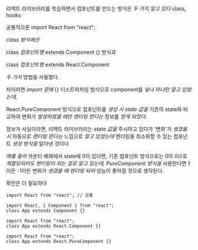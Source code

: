 리액트 라이브러리를 학습하면서 컴포넌트를 만드는 방식은 _두 가지_ _알고 있다_ class, hooks

공통적으론 import React from "react";

_class 방식에선_

class _컴포넌트명_ extends Component {} 방식과

class _컴포넌트명_ extends React.Component

_두 가지_ 방법을 사용했다.

차이라면 _import 문에_ {} 디스트럭처링 방식으로 component를 _넣냐 마냐만_ _알고 있었는데,_

React.PureComponent 방식으로 컴포넌트를 _생성 시_ _state 값을_ 기존의 state와 비교하여 변화가 _발생하였을 때만_ _렌더링 한다는_ 정보를 _얻게 되었다._

정보가 사실이라면, 리액트 라이브러리는 _state 값을_ 주시하고 있다가 '변화'가 _생겼을 시_ 자동으로 _렌더링 한다는_ 느낌으로 _알고 있었는데_ 렌더링을 최소화할 수 있는 컴포넌트 _생성 방식을_ 알아낸 것이다

_예를 들어_ 카운터 예제에서 state에 0이 있다면, 기존 컴포넌트 방식으로는 0이 0으로 _재할당되어도 렌더링이 되는 걸로_ _알고 있는데,_ _PureComponent 방식을_ 사용한다면 1이든 -1이든 변화가 _생겼을 때_ _렌더링 되어_ 성능이 좋아질 것으로 생각된다.

확인은 더 필요하다

```react
import React from "react"; // 공통

import React, { Component } from "react";
class App extends Component {}

import React from "react";
class App extends React.Component {}

import React from "react";
class App extends React.PureComponent {}
```

